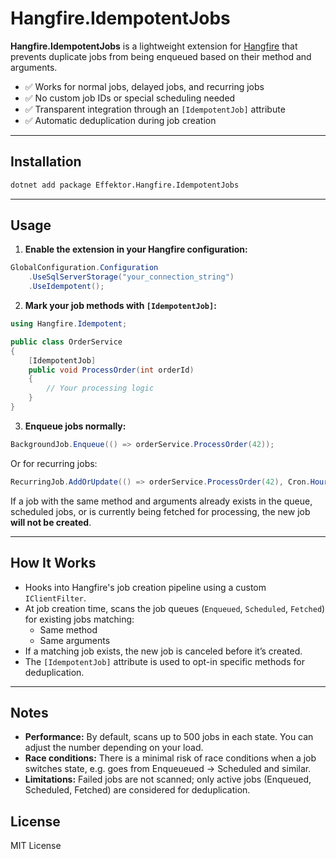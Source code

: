 
# Hangfire.IdempotentJobs

**Hangfire.IdempotentJobs** is a lightweight extension for [Hangfire](https://www.hangfire.io/) that prevents duplicate jobs from being enqueued based on their method and arguments.

- ✅ Works for normal jobs, delayed jobs, and recurring jobs
- ✅ No custom job IDs or special scheduling needed
- ✅ Transparent integration through an `[IdempotentJob]` attribute
- ✅ Automatic deduplication during job creation

---

## Installation

```bash
dotnet add package Effektor.Hangfire.IdempotentJobs
```

---

## Usage

1. **Enable the extension in your Hangfire configuration:**

```csharp
GlobalConfiguration.Configuration
    .UseSqlServerStorage("your_connection_string")
    .UseIdempotent();
```

2. **Mark your job methods with `[IdempotentJob]`:**

```csharp
using Hangfire.Idempotent;

public class OrderService
{
    [IdempotentJob]
    public void ProcessOrder(int orderId)
    {
        // Your processing logic
    }
}
```

3. **Enqueue jobs normally:**

```csharp
BackgroundJob.Enqueue(() => orderService.ProcessOrder(42));
```

Or for recurring jobs:

```csharp
RecurringJob.AddOrUpdate(() => orderService.ProcessOrder(42), Cron.Hourly);
```

If a job with the same method and arguments already exists in the queue, scheduled jobs, or is currently being fetched for processing, the new job **will not be created**.

---

## How It Works

- Hooks into Hangfire's job creation pipeline using a custom `IClientFilter`.
- At job creation time, scans the job queues (`Enqueued`, `Scheduled`, `Fetched`) for existing jobs matching:
  - Same method
  - Same arguments
- If a matching job exists, the new job is canceled before it’s created.
- The `[IdempotentJob]` attribute is used to opt-in specific methods for deduplication.

---

## Notes

- **Performance:** By default, scans up to 500 jobs in each state. You can adjust the number depending on your load.
- **Race conditions:** There is a minimal risk of race conditions when a job switches state, e.g. goes from Enqueueued -> Scheduled and similar.
- **Limitations:** Failed jobs are not scanned; only active jobs (Enqueued, Scheduled, Fetched) are considered for deduplication.

## License

MIT License

